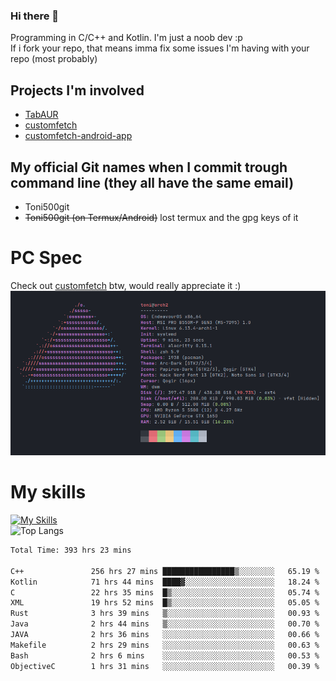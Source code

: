 ### Hi there 👋

Programming in C/C++ and Kotlin. I'm just a noob dev :p\
If i fork your repo, that means imma fix some issues I'm having with your repo (most probably)

## Projects I'm involved
 - [TabAUR](https://github.com/BurntRanch/TabAUR)
 - [customfetch](https://github.com/Toni500github/customfetch)
 - [customfetch-android-app](https://github.com/Toni500github/customfetch-android-app)

## My official Git names when I commit trough command line (they all have the same email)
* Toni500git
* ~~Toni500git (on Termux/Android)~~ lost termux and the gpg keys of it

# PC Spec
Check out [customfetch](https://github.com/Toni500github/customfetch) btw, would really appreciate it :)
![screenshot.png](https://github.com/Toni500github/customfetch/raw/main/screenshot.png)

# My skills
[![My Skills](https://skillicons.dev/icons?i=cpp,bash,kotlin,androidstudio,arch,linux&theme=light)](https://skillicons.dev)\
![Top Langs](https://github-readme-stats.vercel.app/api/top-langs/?username=Toni500github&layout=compact)

<!--START_SECTION:waka-->

```txt
Total Time: 393 hrs 23 mins

C++               256 hrs 27 mins ████████████████▒░░░░░░░░   65.19 %
Kotlin            71 hrs 44 mins  ████▓░░░░░░░░░░░░░░░░░░░░   18.24 %
C                 22 hrs 35 mins  █▒░░░░░░░░░░░░░░░░░░░░░░░   05.74 %
XML               19 hrs 52 mins  █▒░░░░░░░░░░░░░░░░░░░░░░░   05.05 %
Rust              3 hrs 39 mins   ▒░░░░░░░░░░░░░░░░░░░░░░░░   00.93 %
Java              2 hrs 44 mins   ▒░░░░░░░░░░░░░░░░░░░░░░░░   00.70 %
JAVA              2 hrs 36 mins   ░░░░░░░░░░░░░░░░░░░░░░░░░   00.66 %
Makefile          2 hrs 29 mins   ░░░░░░░░░░░░░░░░░░░░░░░░░   00.63 %
Bash              2 hrs 6 mins    ░░░░░░░░░░░░░░░░░░░░░░░░░   00.53 %
ObjectiveC        1 hrs 31 mins   ░░░░░░░░░░░░░░░░░░░░░░░░░   00.39 %
```

<!--END_SECTION:waka-->
